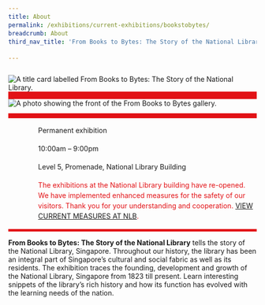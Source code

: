 ```yaml
---
title: About
permalink: /exhibitions/current-exhibitions/bookstobytes/
breadcrumb: About
third_nav_title: 'From Books to Bytes: The Story of the National Library'

---
```



<section class="section__about">
<div class="container__card">
    <div class="row">
        <div class="col is-full" style="border-bottom: 15px solid #E21216; padding: 12px 0 0 0;">
            <img srcset="/images/event-images/frombooks/from-books-to-bytes-tab-banner_v2_400w.jpg 400w, /images/event-images/frombooks/from-books-to-bytes-tab-banner_v2_1000w.jpg 1000w" sizes="(max-width: 500px) 40vw, 100vw" height="250" width="1000" src="/images/event-images/frombooks/from-books-to-bytes-tab-banner_v2_400w.jpg" alt="A title card labelled From Books to Bytes: The Story of the National Library.">
        </div>
    </div>    
    <div class="row">
        <div class="col is-full" style="padding: 0 0 12px 0;">
            <img srcset="/images/event-images/frombooks/from-books-to-bytes-main-image_400w.jpg 400w, /images/event-images/frombooks/from-books-to-bytes-main-image_1000w.jpg 1000w" sizes="(max-width: 500px) 40vw, 100vw" height="665" width="1000" src="/images/event-images/frombooks/from-books-to-bytes-main-image_400w.jpg" alt="A photo showing the front of the From Books to Bytes gallery.">
        </div>
    </div>
        <div class="row">
            <div class="col" style="border-top: 10px solid #E21216; border-bottom: 5px solid #E21216;">
                <ul style="list-style: none; margin-left: 0px;">
                    <li style="margin-bottom: 1rem;">
                        <span class="sgds-icon sgds-icon-calendar" style="font-size: 150%; display: inline-block; float: left; vertical-align: middle;"></span>
                        <div style="line-height: 150%; padding-left: 2.3rem;">Permanent exhibition</div>
                    </li> 
                    <li style="margin-bottom: 1rem;">
                        <span class="sgds-icon sgds-icon-clock" style="font-size: 150%; display: inline-block; float: left; vertical-align: middle;"></span>
                        <div style="line-height: 150%; padding-left: 2.3rem;">10:00am – 9:00pm</div>
                    </li>          
                    <li style="margin-bottom: 1rem;">
                        <span class="sgds-icon sgds-icon-map" style="font-size: 150%; display: inline-block; float: left; vertical-align: middle;"></span>
                        <div style="line-height: 150%; padding-left: 2.3rem;">Level 5, Promenade, National Library Building</div>
                    </li>                    
                    <li style="margin-bottom: 1rem;">
                        <span class="sgds-icon sgds-icon-triangle-warning" style="font-size: 150%; display: inline-block; float: left; vertical-align: middle; color: #E21216"></span>
                        <div style="line-height: 150%; padding-left: 2.3rem; color: #E21216">The exhibitions at the National Library building have re-opened. We have implemented enhanced measures for the safety of our visitors. Thank you for your understanding and cooperation. <a href="https://www.nlb.gov.sg/" target="_blank" rel="noopener">VIEW CURRENT MEASURES AT NLB</a>.</div>
                    </li>
                    </ul>
                </div>
            </div>
</div>
    
<div class="container__description">
    <div class="row">
        <div class="col is-full padding--top--lg">
            <p><strong>From Books to Bytes: The Story of the National Library</strong> tells the story of the National Library, Singapore. Throughout our history, the library has been an integral part of Singapore’s cultural and social fabric as well as its residents. The exhibition traces the founding, development and growth of the National Library, Singapore from 1823 till present. Learn interesting snippets of the library’s rich history and how its function has evolved with the learning needs of the nation.</p>
        </div>
    </div>
</div>

</section>